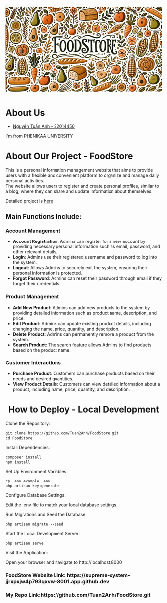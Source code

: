 <img src="FoodStore.webp">
<h1>About Us</h1>
<ul>
    <a href="https://github.com/Tuan2Anh"><li>Nguyễn Tuấn Anh - 22014450</li></a>
</ul>
<p> I'm from PHENIKAA UNIVERSITY</p>
<h1>About Our Project - FoodStore</h1>
<p>This is a personal information management website that aims to provide users with a flexible and convenient platform to organize and manage daily personal activities. <br> The website allows users to register and create personal profiles, similar to a blog, where they can share and update information about themselves.</p>
<p>Detailed project is <a href='https://github.com/Tuan2Anh/FoodStore'>here</a></p>
<h2>Main Functions Include:</h2>

### Account Management

- **Account Registration**: Admins can register for a new account by providing necessary personal information such as email, password, and other relevant details.
- **Login**: Admins use their registered username and password to log into the system.
- **Logout**: Allows Admins to securely exit the system, ensuring their personal information is protected.
- **Forgot Password**: Admins can reset their password through email if they forget their credentials.

### Product Management

- **Add New Product**: Admins can add new products to the system by providing detailed information such as product name, description, and price.
- **Edit Product**: Admins can update existing product details, including changing the name, price, quantity, and description.
- **Delete Product**: Admins can permanently remove a product from the system.
- **Search Product**: The search feature allows Admins to find products based on the product name.

### Customer Interactions

- **Purchase Product**: Customers can purchase products based on their needs and desired quantities.
- **View Product Details**: Customers can view detailed information about a product, including name, price, quantity, and description.

<h1 align='center'>How to Deploy - Local Development</h1>
Clone the Repository:

    git clone https://github.com/Tuan2Anh/FoodStore.git
    cd FoodStore
    
Install Dependencies:

    composer install
    npm install
    
Set Up Environment Variables:

    cp .env.example .env
    php artisan key:generate
    
Configure Database Settings:

Edit the .env file to match your local database settings.

Run Migrations and Seed the Database:

    php artisan migrate --seed
    
Start the Local Development Server:

    php artisan serve
    
Visit the Application:

Open your browser and navigate to http://localhost:8000

<h3>FoodStore Website Link: https://supreme-system-jjrxpxjw4p793qxvw-8001.app.github.dev</a></h3>
<h3> My Repo Link:https://github.com/Tuan2Anh/FoodStore.git</a></h3>
